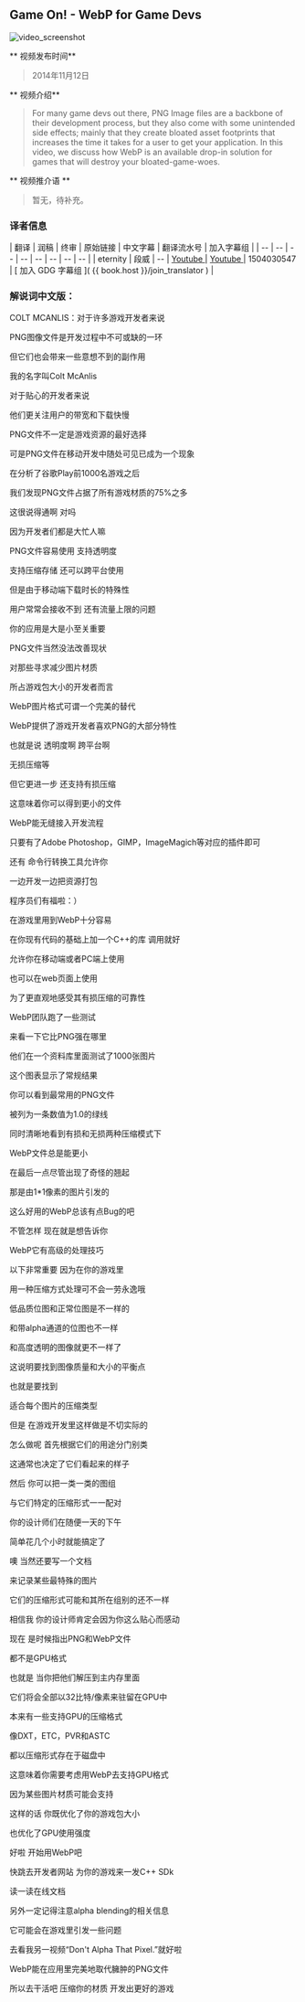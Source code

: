 ## Game On! - WebP for Game Devs

![video_screenshot](images/1pkKMiDWwpM.jpg)

** 视频发布时间**
 
> 2014年11月12日

** 视频介绍**

> For many game devs out there, PNG Image files are a backbone of their development process, but they also come with some unintended side effects; mainly that they create bloated asset footprints that increases the time it takes for a user to get your application. In this video, we discuss how WebP is an available drop-in solution for games that will destroy your bloated-game-woes.

** 视频推介语 **

>  暂无，待补充。


### 译者信息

| 翻译 | 润稿 | 终审 | 原始链接 | 中文字幕 |  翻译流水号  |  加入字幕组  |
| -- | -- | -- | -- | -- |  -- | -- | -- |
| eternity | 段威 | -- | [ Youtube ]( https://www.youtube.com/watch?v=1pkKMiDWwpM )  |  [ Youtube ]( https://www.youtube.com/watch?v=2EkDzLJgdXI ) | 1504030547 | [ 加入 GDG 字幕组 ]( {{ book.host }}/join_translator )  |



### 解说词中文版：

COLT MCANLIS：对于许多游戏开发者来说

PNG图像文件是开发过程中不可或缺的一环

但它们也会带来一些意想不到的副作用

我的名字叫Colt McAnlis

对于贴心的开发者来说  

他们更关注用户的带宽和下载快慢  

PNG文件不一定是游戏资源的最好选择

可是PNG文件在移动开发中随处可见已成为一个现象

在分析了谷歌Play前1000名游戏之后

我们发现PNG文件占据了所有游戏材质的75%之多

这很说得通啊 对吗

因为开发者们都是大忙人嘛

PNG文件容易使用  支持透明度

支持压缩存储  还可以跨平台使用

但是由于移动端下载时长的特殊性

用户常常会接收不到  还有流量上限的问题

你的应用是大是小至关重要

PNG文件当然没法改善现状

对那些寻求减少图片材质

所占游戏包大小的开发者而言

WebP图片格式可谓一个完美的替代

WebP提供了游戏开发者喜欢PNG的大部分特性

也就是说  透明度啊  跨平台啊

无损压缩等

但它更进一步  还支持有损压缩

这意味着你可以得到更小的文件

WebP能无缝接入开发流程

只要有了Adobe Photoshop，GIMP，ImageMagich等对应的插件即可

还有  命令行转换工具允许你

一边开发一边把资源打包

程序员们有福啦：）

在游戏里用到WebP十分容易  

在你现有代码的基础上加一个C++的库  调用就好

允许你在移动端或者PC端上使用

也可以在web页面上使用

为了更直观地感受其有损压缩的可靠性

WebP团队跑了一些测试

来看一下它比PNG强在哪里

他们在一个资料库里面测试了1000张图片

这个图表显示了常规结果

你可以看到最常用的PNG文件

被列为一条数值为1.0的绿线

同时清晰地看到有损和无损两种压缩模式下

WebP文件总是能更小

在最后一点尽管出现了奇怪的翘起

那是由1*1像素的图片引发的

这么好用的WebP总该有点Bug的吧

不管怎样  现在就是想告诉你

WebP它有高级的处理技巧

以下非常重要  因为在你的游戏里

用一种压缩方式处理可不会一劳永逸哦

低品质位图和正常位图是不一样的

和带alpha通道的位图也不一样

和高度透明的图像就更不一样了

这说明要找到图像质量和大小的平衡点

也就是要找到

适合每个图片的压缩类型

但是  在游戏开发里这样做是不切实际的

怎么做呢  首先根据它们的用途分门别类

这通常也决定了它们看起来的样子

然后  你可以把一类一类的图组

与它们特定的压缩形式一一配对

你的设计师们在随便一天的下午

简单花几个小时就能搞定了

噢  当然还要写一个文档

来记录某些最特殊的图片

它们的压缩形式可能和其所在组别的还不一样

相信我  你的设计师肯定会因为你这么贴心而感动

现在  是时候指出PNG和WebP文件

都不是GPU格式

也就是  当你把他们解压到主内存里面

它们将会全部以32比特/像素来驻留在GPU中

本来有一些支持GPU的压缩格式

像DXT，ETC，PVR和ASTC

都以压缩形式存在于磁盘中

这意味着你需要考虑用WebP去支持GPU格式

因为某些图片材质可能会支持

这样的话  你既优化了你的游戏包大小

也优化了GPU使用强度

好啦  开始用WebP吧

快跳去开发者网站  为你的游戏来一发C++ SDk

读一读在线文档

另外一定记得注意alpha blending的相关信息

它可能会在游戏里引发一些问题

去看我另一视频“Don't Alpha That Pixel.”就好啦

WebP能在应用里完美地取代臃肿的PNG文件

所以去干活吧  压缩你的材质  开发出更好的游戏



